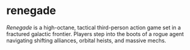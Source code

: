 # renegade
*Renegade* is a high-octane, tactical third-person action game set in a fractured galactic frontier. Players step into the boots of a rogue agent navigating shifting alliances, orbital heists, and massive mechs.
